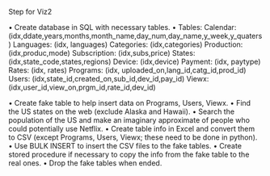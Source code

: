 Step for Viz2

• Create database in SQL with necessary tables.
• Tables:
	Calendar: (idx,ddate,years,months,month_name,day_num,day_name,y_week,y_quaters)
	Languages: (idx, languages)
	Categories: (idx,categories)
	Production: (idx,produc,mode)
	Subscription: (idx,subs,price)
	States: (idx,state_code,states,regions)
	Device: (idx,device)
	Payment: (idx, paytype)
	Rates: (idx, rates)
	Programs: (idx, uploaded_on,lang_id,catg_id,prod_id)
	Users: (idx,state_id,created_on,sub_id,dev_id,pay_id)
	Viewx: (idx,user_id,view_on,prgm_id,rate_id,dev_id)

• Create fake table to help insert data on Programs, Users, Viewx.
• Find the US states on the web (exclude Alaska and Hawaii).
• Search the population of the US and make an imaginary approximate of people who could potentially use Netflix.
• Create table info in Excel and convert them to CSV (except Programs, Users, Viewx; these need to be done in python).
• Use BULK INSERT to insert the CSV files to the fake tables.
• Create stored procedure if necessary to copy the info from the fake table to the real ones.
• Drop the fake tables when ended.
